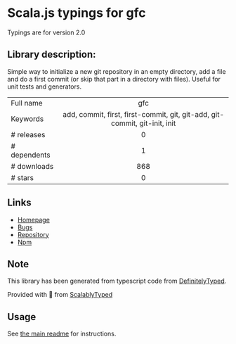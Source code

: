
# Scala.js typings for gfc

Typings are for version 2.0

## Library description:
Simple way to initialize a new git repository in an empty directory, add a file and do a first commit (or skip that part in a directory with files). Useful for unit tests and generators.

|                    |                 |
| ------------------ | :-------------: |
| Full name          | gfc |
| Keywords           | add, commit, first, first-commit, git, git-add, git-commit, git-init, init |
| # releases         | 0 |
| # dependents       | 1 |
| # downloads        | 868 |
| # stars            | 0 |

## Links
- [Homepage](https://github.com/jonschlinkert/gfc)
- [Bugs](https://github.com/jonschlinkert/gfc/issues)
- [Repository](https://github.com/jonschlinkert/gfc)
- [Npm](https://www.npmjs.com/package/gfc)
    


## Note
This library has been generated from typescript code from [DefinitelyTyped](https://definitelytyped.org).

Provided with :purple_heart: from [ScalablyTyped](https://github.com/oyvindberg/ScalablyTyped)

## Usage
See [the main readme](../../readme.md) for instructions.


